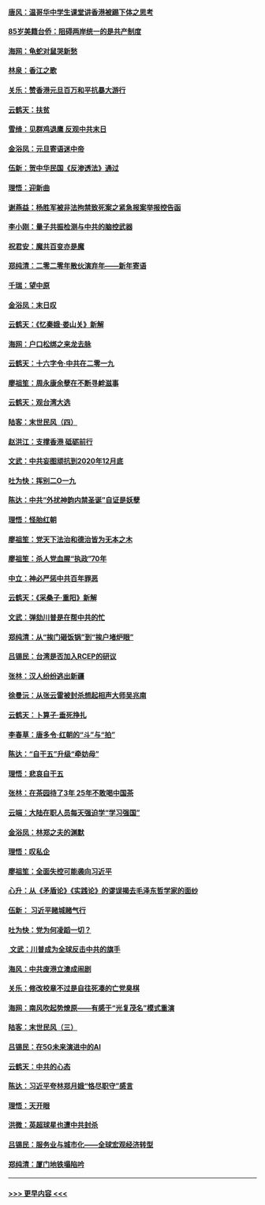 #### [唐风：温哥华中学生课堂讲香港被踢下体之思考](../pages/nsc993/n11766848.md?t=01041322) 
#### [85岁美籍台侨：阻碍两岸统一的是共产制度](../pages/nsc993/n11765043.md?t=01041322) 
#### [海网：龟蛇对鼠哭新愁](../pages/nsc993/n11764895.md?t=01041322) 
#### [林泉：香江之歌](../pages/nsc993/n11764415.md?t=01041322) 
#### [关乐：赞香港元旦百万和平抗暴大游行](../pages/nsc993/n11764382.md?t=01041322) 
#### [云鹤天：扶贫](../pages/nsc993/n11764245.md?t=01041322) 
#### [雪绮：见群鸡退鹰  反观中共末日](../pages/nsc993/n11762112.md?t=01041322) 
#### [金浴凤：元旦寄语迷中帝](../pages/nsc993/n11761788.md?t=01041322) 
#### [伍新：贺中华民国《反渗透法》通过](../pages/nsc993/n11761994.md?t=01041322) 
#### [理悟：迎新曲](../pages/nsc993/n11761152.md?t=01041322) 
#### [谢燕益：杨胜军被非法拘禁致死案之紧急报案举报控告函](../pages/nsc993/n11756134.md?t=01041322) 
#### [李小刚：量子共振检测与中共的脑控武器](../pages/nsc993/n11754518.md?t=01041322) 
#### [祝君安：魔共百变亦是魔](../pages/nsc993/n11754469.md?t=01041322) 
#### [郑纯清：二零二零年散伙演弃年——新年寄语](../pages/nsc993/n11754195.md?t=01041322) 
#### [千瑞：望中原](../pages/nsc993/n11754159.md?t=01041322) 
#### [金浴凤：末日叹](../pages/nsc993/n11752359.md?t=01041322) 
#### [云鹤天：《忆秦娥‧娄山关》新解](../pages/nsc993/n11752348.md?t=01041322) 
#### [海网：户口松绑之来龙去脉](../pages/nsc993/n11752328.md?t=01041322) 
#### [云鹤天：十六字令‧中共在二零一九](../pages/nsc993/n11752305.md?t=01041322) 
#### [廖祖笙：周永康余孽在不断寻衅滋事](../pages/nsc993/n11751013.md?t=01041322) 
#### [云鹤天：观台湾大选](../pages/nsc993/n11751007.md?t=01041322) 
#### [陆客：末世民风（四）](../pages/nsc993/n11749203.md?t=01041322) 
#### [赵洪江：支撑香港 砥砺前行](../pages/nsc993/n11748482.md?t=01041322) 
#### [文武：中共妄图顽抗到2020年12月底](../pages/nsc993/n11748446.md?t=01041322) 
#### [吐为快：挥别二O一九](../pages/nsc993/n11748411.md?t=01041322) 
#### [陈达：中共“外扰神韵内禁圣诞”自证是妖孽](../pages/nsc993/n11748226.md?t=01041322) 
#### [理悟：怪胎红朝](../pages/nsc993/n11748206.md?t=01041322) 
#### [廖祖笙：党天下法治和德治皆为无本之木](../pages/nsc993/n11748135.md?t=01041322) 
#### [廖祖笙：杀人党血腥“执政”70年](../pages/nsc993/n11745144.md?t=01041322) 
#### [中立：神必严惩中共百年罪恶](../pages/nsc993/n11744970.md?t=01041322) 
#### [云鹤天：《采桑子‧重阳》新解](../pages/nsc993/n11744948.md?t=01041322) 
#### [文武：弹劾川普是在帮中共的忙](../pages/nsc993/n11744758.md?t=01041322) 
#### [郑纯清：从“挨门砸饭锅”到“挨户堵炉眼”](../pages/nsc993/n11744745.md?t=01041322) 
#### [吕锡民：台湾是否加入RCEP的研议](../pages/nsc993/n11744701.md?t=01041322) 
#### [张林：汉人纷纷逃出新疆](../pages/nsc993/n11743530.md?t=01041322) 
#### [徐曼沅：从张云雷被封杀想起相声大师吴兆南](../pages/nsc993/n11741816.md?t=01041322) 
#### [云鹤天：卜算子‧垂死挣扎](../pages/nsc993/n11739956.md?t=01041322) 
#### [李春草：唐多令‧红朝的“斗”与“拍”](../pages/nsc993/n11739830.md?t=01041322) 
#### [陈达：“自干五”升级“牵妨母”](../pages/nsc993/n11739724.md?t=01041322) 
#### [理悟：悲哀自干五](../pages/nsc993/n11739547.md?t=01041322) 
#### [张林：在茶园待了3年 25年不敢喝中国茶](../pages/nsc993/n11739240.md?t=01041322) 
#### [云端：大陆在职人员每天强迫学“学习强国”](../pages/nsc993/n11738735.md?t=01041322) 
#### [金浴凤：林郑之夫的渊默](../pages/nsc993/n11737735.md?t=01041322) 
#### [理悟：叹私企](../pages/nsc993/n11737715.md?t=01041322) 
#### [廖祖笙：全面失控可能袭向习近平](../pages/nsc993/n11737704.md?t=01041322) 
#### [心升：从《矛盾论》《实践论》的谬误揭去毛泽东哲学家的面纱](../pages/nsc993/n11736962.md?t=01041322) 
#### [伍新： 习近平赌城赌气行](../pages/nsc993/n11736929.md?t=01041322) 
#### [吐为快：党为何凌蹈一切？](../pages/nsc993/n11736915.md?t=01041322) 
#### [ 文武：川普成为全球反击中共的旗手](../pages/nsc993/n11736882.md?t=01041322) 
#### [海风：中共废港立澳成闹剧](../pages/nsc993/n11735857.md?t=01041322) 
#### [关乐：修改校章不过是自往死凑的亡党臭棋](../pages/nsc993/n11735097.md?t=01041322) 
#### [海网：南风吹起势燎原——有感于“光复茂名”模式重演](../pages/nsc993/n11732308.md?t=01041322) 
#### [陆客：末世民风（三）](../pages/nsc993/n11732211.md?t=01041322) 
#### [吕锡民：在5G未来演进中的AI](../pages/nsc993/n11730010.md?t=01041322) 
#### [云鹤天：中共的心态](../pages/nsc993/n11729906.md?t=01041322) 
#### [陈达：习近平夸林郑月娥“恪尽职守”感言](../pages/nsc993/n11729881.md?t=01041322) 
#### [理悟：天开眼](../pages/nsc993/n11729699.md?t=01041322) 
#### [洪微：英超球星也遭中共封杀](../pages/nsc993/n11727243.md?t=01041322) 
#### [吕锡民：服务业与城市化——全球宏观经济转型](../pages/nsc993/n11725845.md?t=01041322) 
#### [郑纯清：厦门地铁塌陷吟](../pages/nsc993/n11725813.md?t=01041322) 

----
#### [ >>> 更早内容 <<< ](../indexes/nsc993-earlier.md)
